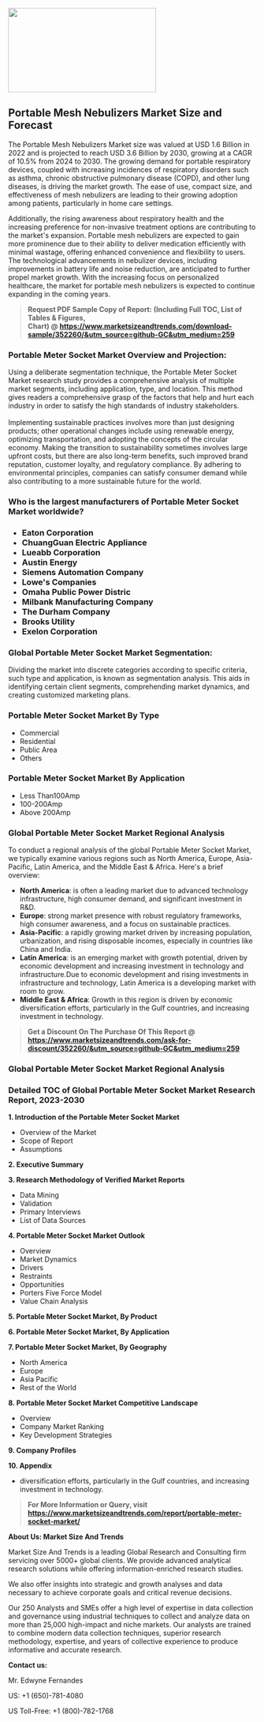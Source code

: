 <p><img class="alignnone size-medium wp-image-20088" src="https://ffe5etoiles.com/wp-content/uploads/2024/12/MST1-300x171.png" alt="" width="300" height="171" /></p><h2>Portable Mesh Nebulizers Market Size and Forecast</h2><p>The Portable Mesh Nebulizers Market size was valued at USD 1.6 Billion in 2022 and is projected to reach USD 3.6 Billion by 2030, growing at a CAGR of 10.5% from 2024 to 2030. The growing demand for portable respiratory devices, coupled with increasing incidences of respiratory disorders such as asthma, chronic obstructive pulmonary disease (COPD), and other lung diseases, is driving the market growth. The ease of use, compact size, and effectiveness of mesh nebulizers are leading to their growing adoption among patients, particularly in home care settings.</p><p>Additionally, the rising awareness about respiratory health and the increasing preference for non-invasive treatment options are contributing to the market's expansion. Portable mesh nebulizers are expected to gain more prominence due to their ability to deliver medication efficiently with minimal wastage, offering enhanced convenience and flexibility to users. The technological advancements in nebulizer devices, including improvements in battery life and noise reduction, are anticipated to further propel market growth. With the increasing focus on personalized healthcare, the market for portable mesh nebulizers is expected to continue expanding in the coming years.</p></p><blockquote id="" class=""><strong>Request PDF Sample Copy of Report: (Including Full TOC, List of Tables &amp; Figures, Chart)&nbsp;@&nbsp;<strong><a href="https://www.marketsizeandtrends.com/download-sample/352260/&utm_source=github-GC&utm_medium=259" target="_blank">https://www.marketsizeandtrends.com/download-sample/352260/&utm_source=github-GC&utm_medium=259</a></strong></strong></blockquote><h3 id="" class="">Portable Meter Socket Market&nbsp;Overview and Projection:</h3><p id="" class="">Using a deliberate segmentation technique, the Portable Meter Socket Market research study provides a comprehensive analysis of multiple market segments, including application, type, and location. This method gives readers a comprehensive grasp of the factors that help and hurt each industry in order to satisfy the high standards of industry stakeholders. <br /> <br />Implementing sustainable practices involves more than just designing products; other operational changes include using renewable energy, optimizing transportation, and adopting the concepts of the circular economy. Making the transition to sustainability sometimes involves large upfront costs, but there are also long-term benefits, such improved brand reputation, customer loyalty, and regulatory compliance. By adhering to environmental principles, companies can satisfy consumer demand while also contributing to a more sustainable future for the world.</p><h3 id="" class="">Who is the largest manufacturers of&nbsp;Portable Meter Socket Market worldwide?</h3><h3 class=""><p><ul><li>Eaton Corporation </li><li> ChuangGuan Electric Appliance </li><li> Lueabb Corporation </li><li> Austin Energy </li><li> Siemens Automation Company </li><li> Lowe's Companies </li><li> Omaha Public Power Distric </li><li> Milbank Manufacturing Company </li><li> The Durham Company </li><li> Brooks Utility </li><li> Exelon Corporation</li></ul></p></h3><h3 id="" class="">Global&nbsp;Portable Meter Socket Market Segmentation:</h3><p id="" class="">Dividing the market into discrete categories according to specific criteria, such type and application, is known as segmentation analysis. This aids in identifying certain client segments, comprehending market dynamics, and creating customized marketing plans.</p><h3 id="" class="">Portable Meter Socket Market&nbsp;By Type</h3><p><p><ul><li>Commercial</li><li> Residential</li><li> Public Area</li><li> Others</p></li></ul></p></p><h3 id="" class="">Portable Meter Socket Market&nbsp;By Application</h3><p class=""><p><ul><li>Less Than100Amp</li><li> 100-200Amp</li><li> Above 200Amp</li></ul></p></p><h3 id="" class="">Global Portable Meter Socket Market Regional Analysis</h3><p id="" class="">To conduct a regional analysis of the global Portable Meter Socket Market, we typically examine various regions such as North America, Europe, Asia-Pacific, Latin America, and the Middle East &amp; Africa. Here's a brief overview:</p><ul><li><strong>North America</strong>: is often a leading market due to advanced technology infrastructure, high consumer demand, and significant investment in R&amp;D.</li><li><strong>Europe</strong>: strong market presence with robust regulatory frameworks, high consumer awareness, and a focus on sustainable practices.</li><li><strong>Asia-Pacific</strong>: a rapidly growing market driven by increasing population, urbanization, and rising disposable incomes, especially in countries like China and India.</li><li><strong>Latin America</strong>: is an emerging market with growth potential, driven by economic development and increasing investment in technology and infrastructure.Due to economic development and rising investments in infrastructure and technology, Latin America is a developing market with room to grow.</li><li><strong>Middle East &amp; Africa</strong>: Growth in this region is driven by economic diversification efforts, particularly in the Gulf countries, and increasing investment in technology.</li></ul><blockquote id="" class=""><strong>Get a Discount On The Purchase Of This Report @ <strong><a href="https://www.marketsizeandtrends.com/ask-for-discount/352260/&utm_source=github-GC&utm_medium=259" target="_blank">https://www.marketsizeandtrends.com/ask-for-discount/352260/&utm_source=github-GC&utm_medium=259</a></strong></strong></blockquote><h3 id="" class="">Global Portable Meter Socket Market Regional Analysis</h3><h3 id="" class="">Detailed TOC of Global Portable Meter Socket Market Research Report, 2023-2030</h3><p id="" class=""><strong>1. Introduction of the Portable Meter Socket Market</strong></p><ul><li>Overview of the Market</li><li>Scope of Report</li><li>Assumptions</li></ul><p id="" class=""><strong>2. Executive Summary</strong></p><p id="" class=""><strong>3. Research Methodology of Verified Market Reports</strong></p><ul><li>Data Mining</li><li>Validation</li><li>Primary Interviews</li><li>List of Data Sources</li></ul><p id="" class=""><strong>4. Portable Meter Socket Market Outlook</strong></p><ul><li>Overview</li><li>Market Dynamics</li><li>Drivers</li><li>Restraints</li><li>Opportunities</li><li>Porters Five Force Model</li><li>Value Chain Analysis</li></ul><p id="" class=""><strong>5. Portable Meter Socket Market, By Product</strong></p><p id="" class=""><strong>6. Portable Meter Socket Market, By Application</strong></p><p id="" class=""><strong>7. Portable Meter Socket Market, By Geography</strong></p><ul><li>North America</li><li>Europe</li><li>Asia Pacific</li><li>Rest of the World</li></ul><p id="" class=""><strong>8. Portable Meter Socket Market Competitive Landscape</strong></p><ul><li>Overview</li><li>Company Market Ranking</li><li>Key Development Strategies</li></ul><p id="" class=""><strong>9. Company Profiles</strong></p><p id="" class=""><strong>10. Appendix</strong></p><ul><li>diversification efforts, particularly in the Gulf countries, and increasing investment in technology.</li></ul><blockquote id="" class=""><strong>For More Information or Query, visit <strong><strong><a href="https://www.marketsizeandtrends.com/report/portable-meter-socket-market/" target="_blank">https://www.marketsizeandtrends.com/report/portable-meter-socket-market/</a></strong></strong></strong></blockquote><p id="" class=""><strong>About Us: Market Size And Trends</strong></p><p id="" class="">Market Size And Trends is a leading Global Research and Consulting firm servicing over 5000+ global clients. We provide advanced analytical research solutions while offering information-enriched research studies.</p><p id="" class="">We also offer insights into strategic and growth analyses and data necessary to achieve corporate goals and critical revenue decisions.</p><p id="" class="">Our 250 Analysts and SMEs offer a high level of expertise in data collection and governance using industrial techniques to collect and analyze data on more than 25,000 high-impact and niche markets. Our analysts are trained to combine modern data collection techniques, superior research methodology, expertise, and years of collective experience to produce informative and accurate research.</p><p id="" class=""><strong>Contact us:</strong></p><p id="" class="">Mr. Edwyne Fernandes</p><p id="" class="">US: +1 (650)-781-4080</p><p id="" class="">US Toll-Free: +1 (800)-782-1768</p>
